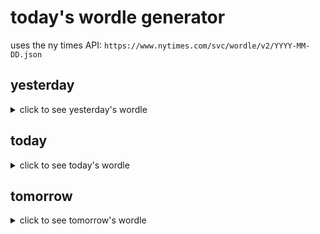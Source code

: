# today's wordle generator

uses the ny times API: `https://www.nytimes.com/svc/wordle/v2/YYYY-MM-DD.json`

## yesterday

<details>
    <summary>click to see yesterday's wordle</summary>

    binge

</details>

## today

<details>
    <summary>click to see today's wordle</summary>

    truth

</details>

## tomorrow

<details>
    <summary>click to see tomorrow's wordle</summary>

    snail

</details>
